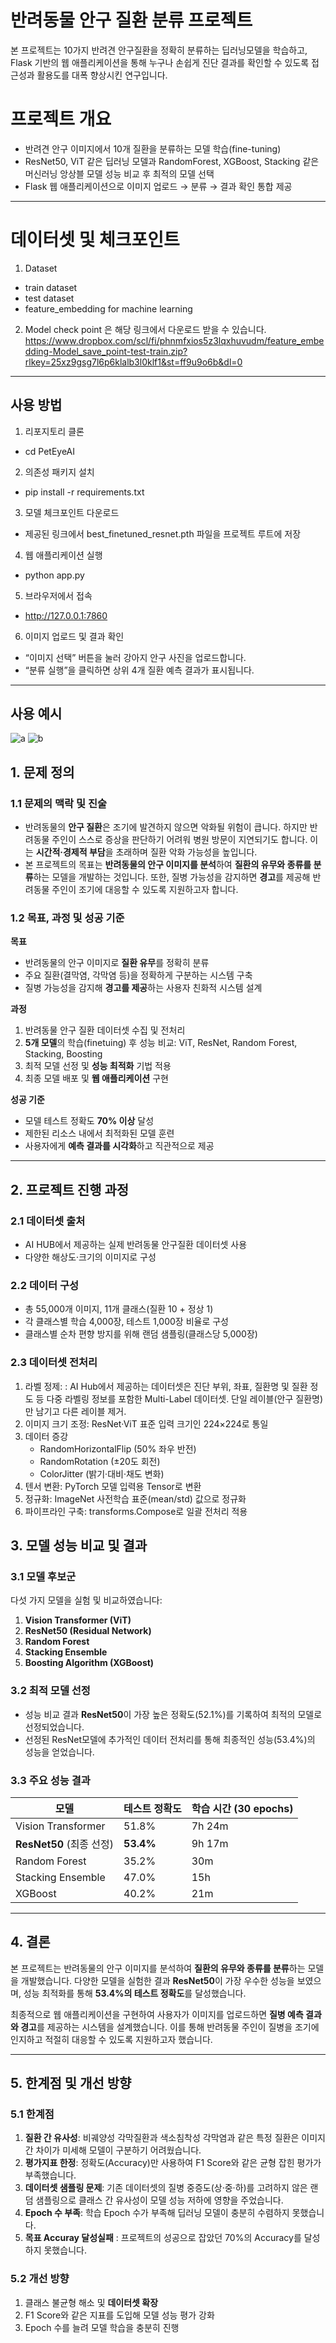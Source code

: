 # **반려동물 안구 질환 분류 프로젝트**
본 프로젝트는 10가지 반려견 안구질환을 정확히 분류하는 딥러닝모델을 학습하고, Flask 기반의 웹 애플리케이션을 통해 누구나 손쉽게 진단 결과를 확인할 수 있도록 접근성과 활용도를 대폭 향상시킨 연구입니다.

# **프로젝트 개요**
- 반려견 안구 이미지에서 10개 질환을 분류하는 모델 학습(fine-tuning)
- ResNet50, ViT 같은 딥러닝 모델과 RandomForest, XGBoost, Stacking 같은 머신러닝 앙상블 모델 성능 비교 후 최적의 모델 선택
- Flask 웹 애플리케이션으로 이미지 업로드 → 분류 → 결과 확인 통합 제공
---

# **데이터셋 및 체크포인트**
1. Dataset
- train dataset
- test dataset
- feature_embedding for machine learning
2. Model check point
은 해당 링크에서 다운로드 받을 수 있습니다.
https://www.dropbox.com/scl/fi/phnmfxios5z3lqxhuvudm/feature_embedding-Model_save_point-test-train.zip?rlkey=25xz9gsg7l6p6klalb3l0klf1&st=ff9u9o6b&dl=0
---

## **사용 방법**

1. 리포지토리 클론
- cd PetEyeAI

2. 의존성 패키지 설치
- pip install -r requirements.txt

3. 모델 체크포인트 다운로드
- 제공된 링크에서 best_finetuned_resnet.pth 파일을 프로젝트 루트에 저장

4. 웹 애플리케이션 실행
- python app.py

5. 브라우저에서 접속
- http://127.0.0.1:7860

6. 이미지 업로드 및 결과 확인
- “이미지 선택” 버튼을 눌러 강아지 안구 사진을 업로드합니다.
- “분류 실행”을 클릭하면 상위 4개 질환 예측 결과가 표시됩니다.
---

## **사용 예시**
![a](https://github.com/user-attachments/assets/30b31640-b2f1-47c6-8b50-31b5be34ee6a)
![b](https://github.com/user-attachments/assets/cb855ceb-011e-44ef-91b9-c0fda9d5aeae)


## **1. 문제 정의**

### **1.1 문제의 맥락 및 진술**  
- 반려동물의 **안구 질환**은 조기에 발견하지 않으면 악화될 위험이 큽니다. 하지만 반려동물 주인이 스스로 증상을 판단하기 어려워 병원 방문이 지연되기도 합니다. 이는 **시간적·경제적 부담**을 초래하며 질환 악화 가능성을 높입니다.
- 본 프로젝트의 목표는 **반려동물의 안구 이미지를 분석**하여 **질환의 유무와 종류를 분류**하는 모델을 개발하는 것입니다. 또한, 질병 가능성을 감지하면 **경고**를 제공해 반려동물 주인이 조기에 대응할 수 있도록 지원하고자 합니다.

### **1.2 목표, 과정 및 성공 기준**  

**목표**  
- 반려동물의 안구 이미지로 **질환 유무**를 정확히 분류  
- 주요 질환(결막염, 각막염 등)을 정확하게 구분하는 시스템 구축  
- 질병 가능성을 감지해 **경고를 제공**하는 사용자 친화적 시스템 설계  

**과정**  
1. 반려동물 안구 질환 데이터셋 수집 및 전처리  
2. **5개 모델**의 학습(finetuing) 후 성능 비교: ViT, ResNet, Random Forest, Stacking, Boosting  
3. 최적 모델 선정 및 **성능 최적화** 기법 적용  
4. 최종 모델 배포 및 **웹 애플리케이션** 구현  

**성공 기준**  
- 모델 테스트 정확도 **70% 이상** 달성  
- 제한된 리소스 내에서 최적화된 모델 훈련  
- 사용자에게 **예측 결과를 시각화**하고 직관적으로 제공  

---

## **2. 프로젝트 진행 과정**

### **2.1 데이터셋 출처**  
- AI HUB에서 제공하는 실제 반려동물 안구질환 데이터셋 사용
- 다양한 해상도·크기의 이미지로 구성

### **2.2 데이터 구성**  
- 총 55,000개 이미지, 11개 클래스(질환 10 + 정상 1)
- 각 클래스별 학습 4,000장, 테스트 1,000장 비율로 구성
- 클래스별 순차 편향 방지를 위해 랜덤 샘플링(클래스당 5,000장)

### **2.3 데이터셋 전처리**  
1. 라벨 정제: : AI Hub에서 제공하는 데이터셋은 진단 부위, 좌표, 질환명 및 질환 정도 등 다중 라벨링 정보를 포함한 Multi-Label 데이터셋. 단일 레이블(안구 질환명)만 남기고 다른 레이블 제거.
2. 이미지 크기 조정: ResNet·ViT 표준 입력 크기인 224×224로 통일
3. 데이터 증강
   - RandomHorizontalFlip (50% 좌우 반전)
   - RandomRotation (±20도 회전)
   - ColorJitter (밝기·대비·채도 변화)
4. 텐서 변환: PyTorch 모델 입력용 Tensor로 변환
5. 정규화: ImageNet 사전학습 표준(mean/std) 값으로 정규화
6. 파이프라인 구축: transforms.Compose로 일괄 전처리 적용

## **3. 모델 성능 비교 및 결과**

### **3.1 모델 후보군**  
다섯 가지 모델을 실험 및 비교하였습니다:  
1. **Vision Transformer (ViT)**  
2. **ResNet50 (Residual Network)**  
3. **Random Forest**  
4. **Stacking Ensemble**  
5. **Boosting Algorithm (XGBoost)**  

### **3.2 최적 모델 선정**  
- 성능 비교 결과 **ResNet50**이 가장 높은 정확도(52.1%)를 기록하여 최적의 모델로 선정되었습니다.
- 선정된 ResNet모델에 추가적인 데이터 전처리를 통해 최종적인 성능(53.4%)의 성능을 얻었습니다.

### **3.3 주요 성능 결과**  
| **모델**            | **테스트 정확도** | **학습 시간 (30 epochs)** | 
|---------------------|-----------------|-----------------| 
| Vision Transformer  | 51.8%            |  7h 24m        |
| **ResNet50** (최종 선정) | **53.4%**        |  9h 17m   |
| Random Forest       | 35.2%            |  30m           |
| Stacking Ensemble   | 47.0%            |  15h           |
| XGBoost             | 40.2%            |  21m           |

---

## **4. 결론**  
본 프로젝트는 반려동물의 안구 이미지를 분석하여 **질환의 유무와 종류를 분류**하는 모델을 개발했습니다. 다양한 모델을 실험한 결과 **ResNet50**이 가장 우수한 성능을 보였으며, 성능 최적화를 통해 **53.4%의 테스트 정확도**를 달성했습니다.  

최종적으로 웹 애플리케이션을 구현하여 사용자가 이미지를 업로드하면 **질병 예측 결과와 경고**를 제공하는 시스템을 설계했습니다. 이를 통해 반려동물 주인이 질병을 조기에 인지하고 적절히 대응할 수 있도록 지원하고자 했습니다.

---



## **5. 한계점 및 개선 방향**

### **5.1 한계점**  
1. **질환 간 유사성**: 비궤양성 각막질환과 색소침착성 각막염과 같은 특정 질환은 이미지 간 차이가 미세해 모델이 구분하기 어려웠습니다.  
2. **평가지표 한정**: 정확도(Accuracy)만 사용하여 F1 Score와 같은 균형 잡힌 평가가 부족했습니다.  
3. **데이터셋 샘플링 문제**: 기존 데이터셋의 질병 중증도(상·중·하)를 고려하지 않은 랜덤 샘플링으로 클래스 간 유사성이 모델 성능 저하에 영향을 주었습니다.  
4. **Epoch 수 부족**: 학습 Epoch 수가 부족해 딥러닝 모델이 충분히 수렴하지 못했습니다.
5. **목표 Accuray 달성실패** : 프로젝트의 성공으로 잡았던 70%의 Accuracy를 달성하지 못했습니다.

### **5.2 개선 방향**  
1. 클래스 불균형 해소 및 **데이터셋 확장**  
2. F1 Score와 같은 지표를 도입해 모델 성능 평가 강화  
3. Epoch 수를 늘려 모델 학습을 충분히 진행  

